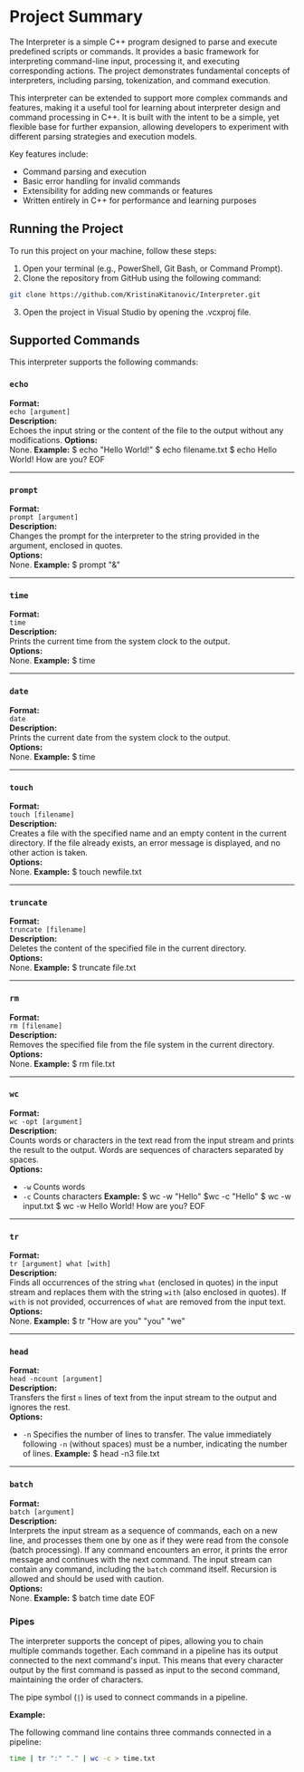 # Project Summary

The Interpreter is a simple C++ program designed to parse and execute predefined scripts or commands. It provides a basic framework for interpreting command-line input, processing it, and executing corresponding actions. The project demonstrates fundamental concepts of interpreters, including parsing, tokenization, and command execution.

This interpreter can be extended to support more complex commands and features, making it a useful tool for learning about interpreter design and command processing in C++. It is built with the intent to be a simple, yet flexible base for further expansion, allowing developers to experiment with different parsing strategies and execution models.

Key features include:
- Command parsing and execution
- Basic error handling for invalid commands
- Extensibility for adding new commands or features
- Written entirely in C++ for performance and learning purposes

## Running the Project

To run this project on your machine, follow these steps:

1. Open your terminal (e.g., PowerShell, Git Bash, or Command Prompt).
2. Clone the repository from GitHub using the following command:

```bash
git clone https://github.com/KristinaKitanovic/Interpreter.git
```
3. Open the project in Visual Studio by opening the .vcxproj file.

## Supported Commands

This interpreter supports the following commands:

### `echo`
**Format:**  
`echo [argument]`  
**Description:**  
Echoes the input string or the content of the file to the output without any modifications. 
**Options:**  
None.
**Example:**
$ echo "Hello World!"
$ echo filename.txt 
$ echo
Hello World!
How are you?
EOF


---

### `prompt`
**Format:**  
`prompt [argument]`  
**Description:**  
Changes the prompt for the interpreter to the string provided in the argument, enclosed in quotes.  
**Options:**  
None.
**Example:**
$ prompt "&"


---

### `time`
**Format:**  
`time`  
**Description:**  
Prints the current time from the system clock to the output.  
**Options:**  
None.
**Example:**
$ time


---

### `date`
**Format:**  
`date`  
**Description:**  
Prints the current date from the system clock to the output.  
**Options:**  
None.
**Example:**
$ time

---

### `touch`
**Format:**  
`touch [filename]`  
**Description:**  
Creates a file with the specified name and an empty content in the current directory. If the file already exists, an error message is displayed, and no other action is taken.  
**Options:**  
None.
**Example:**
$ touch newfile.txt

---

### `truncate`
**Format:**  
`truncate [filename]`  
**Description:**  
Deletes the content of the specified file in the current directory.  
**Options:**  
None.
**Example:**
$ truncate file.txt

---

### `rm`
**Format:**  
`rm [filename]`  
**Description:**  
Removes the specified file from the file system in the current directory.  
**Options:**  
None.
**Example:**
$ rm file.txt

---

### `wc`
**Format:**  
`wc -opt [argument]`  
**Description:**  
Counts words or characters in the text read from the input stream and prints the result to the output. Words are sequences of characters separated by spaces.  
**Options:**  
- `-w` Counts words  
- `-c` Counts characters
**Example:**
$ wc -w "Hello"
$wc -c "Hello"
$ wc -w input.txt
$ wc -w
Hello World!
How are you?
EOF

---

### `tr`
**Format:**  
`tr [argument] what [with]`  
**Description:**  
Finds all occurrences of the string `what` (enclosed in quotes) in the input stream and replaces them with the string `with` (also enclosed in quotes). If `with` is not provided, occurrences of `what` are removed from the input text.  
**Options:**  
None.
**Example:**
 $ tr "How are you" "you" "we"

---

### `head`
**Format:**  
`head -ncount [argument]`  
**Description:**  
Transfers the first `n` lines of text from the input stream to the output and ignores the rest.  
**Options:**  
- `-n` Specifies the number of lines to transfer. The value immediately following `-n` (without spaces) must be a number, indicating the number of lines.
**Example:**
 $ head -n3 file.txt

---

### `batch`
**Format:**  
`batch [argument]`  
**Description:**  
Interprets the input stream as a sequence of commands, each on a new line, and processes them one by one as if they were read from the console (batch processing). If any command encounters an error, it prints the error message and continues with the next command. The input stream can contain any command, including the `batch` command itself. Recursion is allowed and should be used with caution.  
**Options:**  
None.
**Example:**
 $ batch
 time 
 date 
 EOF
 

### Pipes 

The interpreter supports the concept of pipes, allowing you to chain multiple commands together. Each command in a pipeline has its output connected to the next command's input. This means that every character output by the first command is passed as input to the second command, maintaining the order of characters. 

The pipe symbol (`|`) is used to connect commands in a pipeline.

**Example:**

The following command line contains three commands connected in a pipeline:
```bash
time | tr ":" "." | wc -c > time.txt

